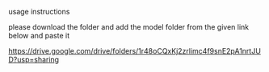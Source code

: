 usage instructions

please download the folder and add the model folder from the given link below and paste it

https://drive.google.com/drive/folders/1r48oCQxKj2zrlimc4f9snE2pA1nrtJUD?usp=sharing


